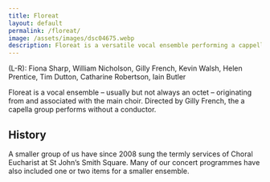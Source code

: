 ```yaml
---
title: Floreat
layout: default
permalink: /floreat/
image: /assets/images/dsc04675.webp
description: Floreat is a versatile vocal ensemble performing a cappella music, originating from the main choir and directed by Gilly French since 2008.
---
```


(L-R): Fiona Sharp, William Nicholson, Gilly French, Kevin Walsh, Helen Prentice, Tim Dutton, Catharine Robertson, Iain Butler

Floreat is a vocal ensemble – usually but not always an octet – originating from and associated with the main choir.  Directed by Gilly French, the a capella group performs without a conductor.

## History

A smaller group of us have since 2008 sung the termly services of Choral Eucharist at St John’s Smith Square.  Many of our concert programmes have also included one or two items for a smaller ensemble.